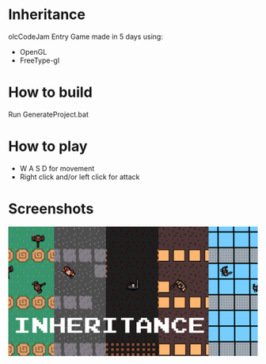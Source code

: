# Inheritance
olcCodeJam Entry
Game made in 5 days using:
- OpenGL
- FreeType-gl

# How to build
Run GenerateProject.bat

# How to play
- W A S D for movement
- Right click and/or left click for attack

# Screenshots
![Banner](Screenshots/Banner.png)
